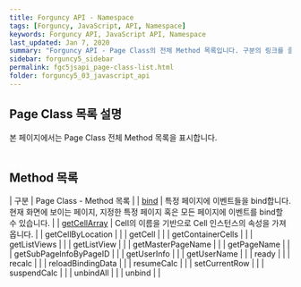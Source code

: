 ```yaml
---
title: Forguncy API - Namespace
tags: [Forguncy, JavaScript, API, Namespace]
keywords: Forguncy API, JavaScript API, Namespace
last_updated: Jan 7, 2020
summary: "Forguncy API - Page Class의 전체 Method 목록입니다. 구분의 링크를 클릭하시면 세부 페이지 내용을 보실 수 있습니다."
sidebar: forguncy5_sidebar
permalink: fgc5jsapi_page-class-list.html
folder: forguncy5_03_javascript_api
---
```


## Page Class 목록 설명
본 페이지에서는 Page Class 전체 Method 목록을 표시합니다.
<br /><br />

## Method 목록

| 구분 | Page Class - Method 목록 |
| [bind](fgc5jsapi_page-class-bind.html) | 특정 페이지에 이벤트들을 bind합니다. 현재 화면에 보이는 페이지, 지정한 특정 페이지 혹은 모든 페이지에 이벤트를 bind할 수 있습니다. |
| [getCellArray](fgc5jsapi_page-class-getcellarray.html) | Cell의 이름을 기반으로 Cell 인스턴스의 속성을 가져옵니다. |
| getCellByLocation | |
| getCell | |
| getContainerCells | |
| getListViews | |
| getListView | |
| getMasterPageName | |
| getPageName | |
| getSubPageInfoByPageID | |
| getUserInfo | |
| getUserName | |
| ready | |
| recalc | |
| reloadBindingData | |
| resumeCalc | |
| setCurrentRow | |
| suspendCalc | |
| unbindAll | |
| unbind | |


